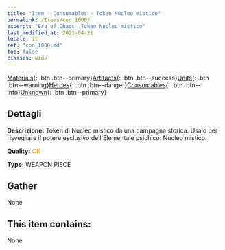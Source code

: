 ```yaml
---
title: "Item - Consumables - Token Nucleo mistico"
permalink: /Items/con_1000/
excerpt: "Era of Chaos  Token Nucleo mistico"
last_modified_at: 2021-04-21
locale: it
ref: "con_1000.md"
toc: false
classes: wide
---
```

 [Materials](/it/Items/){: .btn .btn--primary}[Artifacts](/it/Items/Artifacts/){: .btn .btn--success}[Units](/it/Items/Units/){: .btn .btn--warning}[Heroes](/it/Items/Heroes/){: .btn .btn--danger}[Consumables](/it/Items/Consumables/){: .btn .btn--info}[Unknown](/it/Items/Unknown/){: .btn .btn--primary}

## Dettagli
 **Descrizione:** Token di Nucleo mistico da una campagna storica. Usalo per risvegliare il potere esclusivo dell'Elementale psichico: Nucleo mistico.

 **Quality:** <span style="color: #FF8C00">OK</span>

 **Type:** WEAPON PIECE

## Gather

  None

## This item contains:

  None

